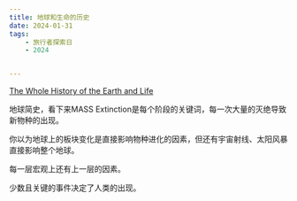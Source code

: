 ```yaml
---
title: 地球和生命的历史
date: 2024-01-31
tags: 
    - 旅行者探索日
    - 2024


---
```




[The Whole History of the Earth and Life](https://www.youtube.com/watch?v=ORZdsMICbUM&embeds_widget_referrer=https%3A%2F%2Fmedium.com%2F&embeds_referring_euri=https%3A%2F%2Fcdn.embedly.com%2F&embeds_referring_origin=https%3A%2F%2Fcdn.embedly.com&source_ve_path=Mjg2NjY&feature=emb_logo)



地球简史，看下来MASS Extinction是每个阶段的关键词，每一次大量的灭绝导致新物种的出现。

你以为地球上的板块变化是直接影响物种进化的因素，但还有宇宙射线、太阳风暴直接影响整个地球。

每一层宏观上还有上一层的因素。

少数且关键的事件决定了人类的出现。